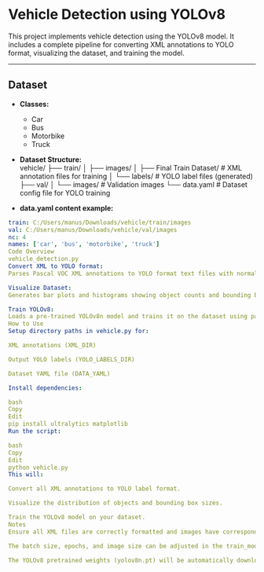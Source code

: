 # Vehicle Detection using YOLOv8

This project implements vehicle detection using the YOLOv8 model. It includes a complete pipeline for converting XML annotations to YOLO format, visualizing the dataset, and training the model.

---

## Dataset

- **Classes:**  
  - Car  
  - Bus  
  - Motorbike  
  - Truck  

- **Dataset Structure:**  
vehicle/
├── train/
│ ├── images/
│ ├── Final Train Dataset/ # XML annotation files for training
│ └── labels/ # YOLO label files (generated)
├── val/
│ └── images/ # Validation images
└── data.yaml # Dataset config file for YOLO training

- **data.yaml content example:**  
```yaml
train: C:/Users/manus/Downloads/vehicle/train/images
val: C:/Users/manus/Downloads/vehicle/val/images
nc: 4
names: ['car', 'bus', 'motorbike', 'truck']
Code Overview
vehicle_detection.py
Convert XML to YOLO format:
Parses Pascal VOC XML annotations to YOLO format text files with normalized bounding boxes.

Visualize Dataset:
Generates bar plots and histograms showing object counts and bounding box size distributions per class.

Train YOLOv8:
Loads a pre-trained YOLOv8n model and trains it on the dataset using parameters defined in the script.
How to Use
Setup directory paths in vehicle.py for:

XML annotations (XML_DIR)

Output YOLO labels (YOLO_LABELS_DIR)

Dataset YAML file (DATA_YAML)

Install dependencies:

bash
Copy
Edit
pip install ultralytics matplotlib
Run the script:

bash
Copy
Edit
python vehicle.py
This will:

Convert all XML annotations to YOLO label format.

Visualize the distribution of objects and bounding box sizes.

Train the YOLOv8 model on your dataset. 
Notes
Ensure all XML files are correctly formatted and images have corresponding XML annotations.

The batch size, epochs, and image size can be adjusted in the train_model() function.

The YOLOv8 pretrained weights (yolov8n.pt) will be automatically downloaded by the ultralytics library if not present.
